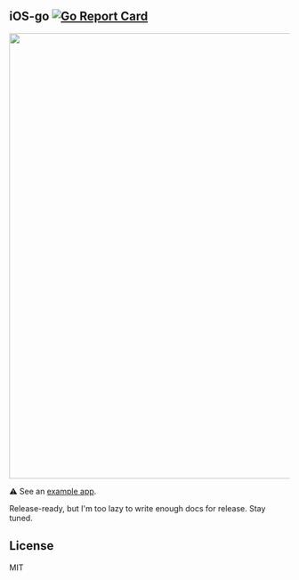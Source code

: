 iOS-go [![Go Report Card](https://goreportcard.com/badge/github.com/xlab/ios-go)](https://goreportcard.com/report/github.com/xlab/ios-go)
------

<img src="https://cl.ly/0N2n471J0h0Q/Screen%20Shot%202016-11-11%20at%2002.44.25.png" width="800" /> 

⚠️ See an [example app](/example).

Release-ready, but I'm too lazy to write enough docs for release. Stay tuned.

## License

MIT
